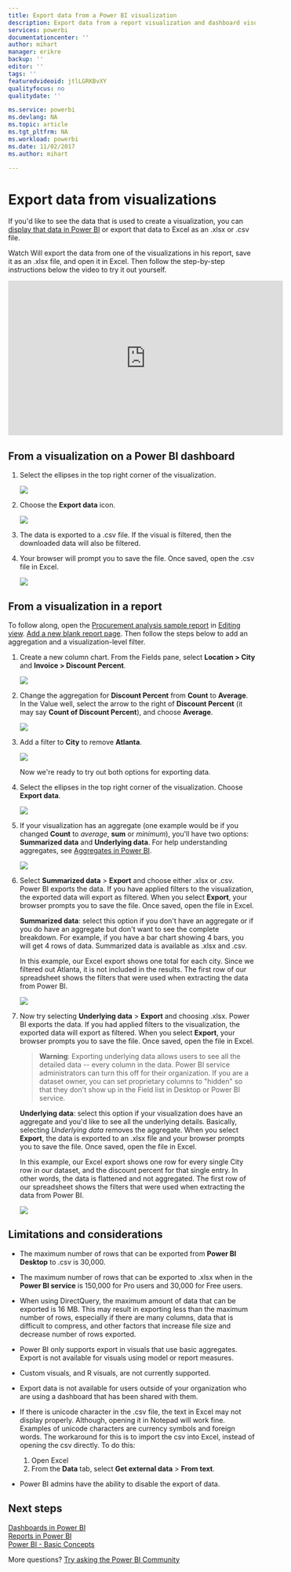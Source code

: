 ```yaml
---
title: Export data from a Power BI visualization
description: Export data from a report visualization and dashboard visualization and view it in Excel.
services: powerbi
documentationcenter: ''
author: mihart
manager: erikre
backup: ''
editor: ''
tags: ''
featuredvideoid: jtlLGRKBvXY
qualityfocus: no
qualitydate: ''

ms.service: powerbi
ms.devlang: NA
ms.topic: article
ms.tgt_pltfrm: NA
ms.workload: powerbi
ms.date: 11/02/2017
ms.author: mihart

---
```

# Export data from visualizations
If you'd like to see the data that is used to create a visualization, you can [display that data in Power BI](powerbi-service-reports-see-data.md) or export that data to Excel as an .xlsx or .csv file.   

Watch Will export the data from one of the visualizations in his report, save it as an .xlsx file, and open it in Excel. Then follow the step-by-step instructions below the video to try it out yourself.

<iframe width="560" height="315" src="https://www.youtube.com/embed/KjheMTGjDXw" frameborder="0" allowfullscreen></iframe>

## From a visualization on a Power BI dashboard
1. Select the ellipses in the top right corner of the visualization.
   
    ![](media/powerbi-service-export-data/pbi-export-tile3.png)
2. Choose the  **Export data** icon.
   
    ![](media/powerbi-service-export-data/pbi_export_dash.png)
3. The data is exported to a .csv file. If the visual is filtered, then the downloaded data will also be filtered.
4. Your browser will prompt you to save the file.  Once saved, open the .csv file in Excel.
   
    ![](media/powerbi-service-export-data/pbi-export-to-excel.png)

## From a visualization in a report
To follow along, open the [Procurement analysis sample report](powerbi-sample-procurement-analysis-take-a-tour.md) in [Editing view](powerbi-service-go-from-reading-view-to-editing-view.md). [Add a new blank report page](power-bi-report-add-page.md). Then follow the steps below to add an aggregation and a visualization-level filter.

1. Create a new column chart.  From the Fields pane, select **Location > City** and **Invoice > Discount Percent**.   
   
    ![](media/powerbi-service-export-data/power-bi-export-data3.png)
2. Change the aggregation for **Discount Percent** from **Count** to **Average**. In the Value well, select the arrow to the right of **Discount Percent** (it may say **Count of Discount Percent**), and choose **Average**.
   
    ![](media/powerbi-service-export-data/power-bi-export-data6.png)
3. Add a filter to **City** to remove **Atlanta**.
   
   ![](media/powerbi-service-export-data/power-bi-export-data4.png)
   
   Now we're ready to try out both options for exporting data.
4. Select the ellipses in the top right corner of the visualization. Choose  **Export data**.
   
   ![](media/powerbi-service-export-data/power-bi-export-data2.png)
5. If your visualization has an aggregate (one example would be if you changed **Count** to *average*, **sum** or *minimum*),  you'll have two options: **Summarized data** and **Underlying data**. For help understanding aggregates, see [Aggregates in Power BI](powerbi-service-aggregates.md).
   
    ![](media/powerbi-service-export-data/power-bi-export-data5.png)
6. Select **Summarized data** > **Export** and choose either .xlsx or .csv. Power BI exports the data.  If you have applied filters to the visualization, the exported data will export as filtered. When you select  **Export**, your browser prompts you to save the file. Once saved, open the file in Excel.
   
   **Summarized data**: select this option if you don't have an aggregate or if you do have an aggregate but don't want to see the complete breakdown. For example, if you have a bar chart showing 4 bars, you will get 4 rows of data. Summarized data is available as .xlsx and .csv.
   
   In this example, our Excel export shows one total for each city. Since we filtered out Atlanta, it is not included in the results.  The first row of our spreadsheet shows the filters that were used when extracting the data from Power BI.
   
   ![](media/powerbi-service-export-data/power-bi-export-data7.png)
7. Now try selecting **Underlying data** > **Export** and choosing .xlsx. Power BI exports the data. If you had applied filters to the visualization, the exported data will export as filtered. When you select  **Export**, your browser prompts you to save the file. Once saved, open the file in Excel.
   
   > **Warning**: Exporting underlying data allows users to see all the detailed data -- every column in the data. Power BI service administrators can turn this off for their organization. If you are a dataset owner, you can set proprietary columns to "hidden" so that they don't show up in the Field list in Desktop or Power BI service.
   > 
   > 
   
   **Underlying data**: select this option if your visualization does have an aggregate and you'd like to see all the underlying details. Basically, selecting *Underlying data* removes the aggregate. When you select **Export**, the data is exported to an .xlsx file and your browser prompts you to save the file. Once saved, open the file in Excel.
   
   In this example, our Excel export shows one row for every single City row in our dataset, and the discount percent for that single entry. In other words, the data is flattened and not aggregated. The first row of our spreadsheet shows the filters that were used when extracting the data from Power BI.  
   
   ![](media/powerbi-service-export-data/power-bi-export-data8.png)

## Limitations and considerations
* The maximum number of rows that can be exported from **Power BI Desktop** to .csv is 30,000.
* The maximum number of rows that can be exported to .xlsx when in the **Power BI service** is 150,000 for Pro users and 30,000 for Free users.
* When using DirectQuery, the maximum amount of data that can be exported is 16 MB. This may result in exporting less than the maximum number of rows, especially if there are many columns, data that is difficult to compress, and other factors that increase file size and decrease number of rows exported.
* Power BI only supports export in visuals that use basic aggregates. Export is not available for visuals using model or report measures.
* Custom visuals, and R visuals, are not currently supported.
* Export data is not available for users outside of your organization who are using a dashboard that has been shared with them. 
* If there is unicode character in the .csv file, the text in Excel may not display properly. Although, opening it in Notepad will work fine. Examples of unicode characters are currency symbols and foreign words. The workaround for this is to import the csv into Excel, instead of opening the csv directly. To do this:
  
  1. Open Excel
  2. From the **Data** tab, select **Get external data** > **From text**.
* Power BI admins have the ability to disable the export of data.

## Next steps
[Dashboards in Power BI](powerbi-service-dashboards.md)  
[Reports in Power BI](powerbi-service-reports.md)  
[Power BI - Basic Concepts](powerbi-service-basic-concepts.md)

More questions? [Try asking the Power BI Community](http://community.powerbi.com/)

